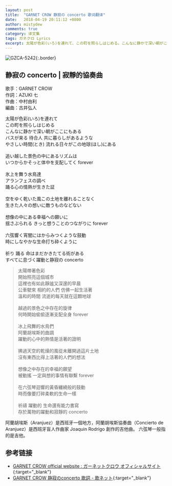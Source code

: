 ```yaml
---
layout: post
title:  "GARNET CROW 静寂の concerto 歌词翻译"
date:   2018-04-19 20:11:12 +0800
author: mistydew
comments: true
category: 译文集
tags: ガネクロ Lyrics
excerpt: 太陽が色彩(いろ)を連れて、この町を照らしはじめる。こんなに静かで深い朝がここにもある。バスが来る、待合人、共に暮らしがあるような。やさしい時間(とき) 流れる日々がこの地球(ほし)にある。
---
```

![GZCA-5242](https://crowsub.github.io/assets/images/discography/album/GZCA-5242.jpg){:.border}

## 静寂の concerto | 寂靜的協奏曲

歌手：GARNET CROW<br>
作詞：AZUKI 七<br>
作曲：中村由利<br>
編曲：古井弘人

<div class="lyric-original">
<p>
太陽が色彩(いろ)を連れて<br>
この町を照らしはじめる<br>
こんなに静かで深い朝がここにもある<br>
バスが来る 待合人 共に暮らしがあるような<br>
やさしい時間(とき) 流れる日々がこの地球(ほし)にある<br>
<br>
追い越した景色の中にあるリズムは<br>
いつからかそっと体中を支配してく forever<br>
<br>
氷上を舞う水鳥達<br>
アランフェスの調べ<br>
踊る心の情熱が生きた証<br>
<br>
空をゆく乾いた風この土地を離れることなく<br>
生きた人々の想いに敵うものなどない<br>
<br>
想像の中にある幸福への願いに<br>
揺さぶられる きっと想うことのつながりに forever<br>
<br>
六弦響く宵闇にはからみつくような鼓動<br>
時にしなやかな生命打ち砕くように<br>
<br>
祈り 踊る 命はまだかきたてる術がある<br>
すべてに息づく躍動と静寂の concerto
</p>
</div>

<div class="lyric-original">
<blockquote>
太陽帶著色彩<br>
開始照亮這個城市<br>
這裡也有如此靜謐又深邃的早晨<br>
公車駛來 相約的人們 仿佛一起生活著<br>
溫和的時間 流逝的每天就在這顆地球<br>
<br>
越過的景色之中存在的旋律<br>
何時開始偷偷逐漸支配全身 forever<br>
<br>
冰上飛舞的水鳥們<br>
阿蘭胡埃斯的曲調<br>
躍動的心中的熱情是活著的證明<br>
<br>
拂過天空的乾燥的風從未離開過這片土地<br>
沒有東西比得上活著的人們的想法<br>
<br>
想像之中存在的幸福的願望<br>
被動搖 一定與想的事情有聯繫 forever<br>
<br>
在六弦琴迴響的黃昏纏繞般的鼓動<br>
時而像要打碎柔軟的生命一樣<br>
<br>
祈禱 躍動的 生命還有能力書寫<br>
存於萬物的躍動和寂靜的 concerto
</blockquote>
</div>

阿蘭胡埃斯（Aranjuez）是西班牙一個地方，阿蘭胡埃斯協奏曲（Concierto de Aranjuez）是西班牙盲人作曲家 Joaquin Rodrigo 創作的吉他曲。
六弦琴一般指的是吉他。

## 参考链接

* [GARNET CROW official website : ガーネットクロウ オフィシャルサイト](http://www.garnetcrow.com){:target="_blank"}
* [GARNET CROW 静寂のconcerto 歌詞 - 歌ネット](https://www.uta-net.com/song/122963){:target="_blank"}

